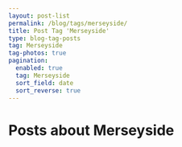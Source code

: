 ```yaml
---
layout: post-list
permalink: /blog/tags/merseyside/
title: Post Tag 'Merseyside'
type: blog-tag-posts
tag: Merseyside
tag-photos: true
pagination: 
  enabled: true
  tag: Merseyside
  sort_field: date
  sort_reverse: true  
---
```

# Posts about Merseyside
